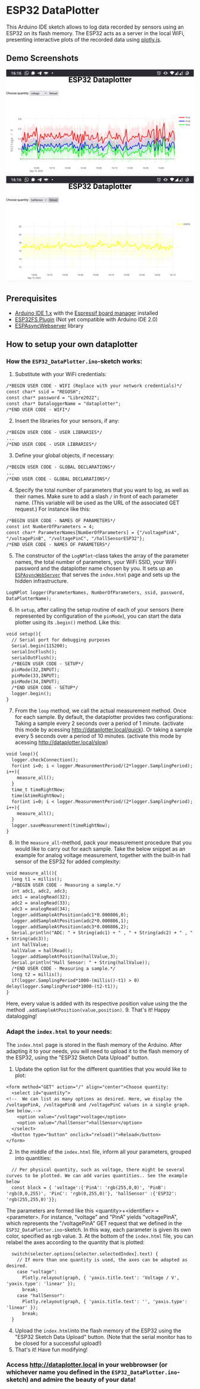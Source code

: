# ESP32 DataPlotter
This Arduino IDE sketch allows to log data recorded by sensors using an ESP32 on its flash memory. The ESP32 acts as a server in the local WiFi, presenting interactive plots of the recorded data using [plotly.js](https://plotly.com/javascript/).

## Demo Screenshots
![voltage](./images/examplePlot_voltage.png)
![hallSensor](./images/examplePlot_hallSensorESP32.png)

## Prerequisites
* [Arduino IDE 1.x](https://www.arduino.cc/en/software) with the [Espressif board manager](https://espressif-docs.readthedocs-hosted.com/projects/arduino-esp32/en/latest/installing.html) installed
* [ESP32FS Plugin](https://github.com/me-no-dev/arduino-esp32fs-plugin) (Not yet compatible with Arduino IDE 2.0)
* [ESPAsyncWebserver](https://github.com/me-no-dev/ESPAsyncWebServer) library

## How to setup your own dataplotter
### How the `ESP32_DataPlotter.ino`-sketch works:
1. Substitute with your WiFi credentials:
```
/*BEGIN USER CODE - WIFI (Replace with your network credentials)*/
const char* ssid = "REGOSH";
const char* password = "Libre2022";
const char* DataloggerName = "dataplotter";
/*END USER CODE - WIFI*/
```
2. Insert the libraries for your sensors, if any:
```
/*BEGIN USER CODE - USER LIBRARIES*/
...
/*END USER CODE - USER LIBRARIES*/
```
3. Define your global objects, if necessary:
```
/*BEGIN USER CODE - GLOBAL DECLARATIONS*/
...
/*END USER CODE - GLOBAL DECLARATIONS*/
```
4. Specify the total number of parameters that you want to log, as well as their names. Make sure to add a slash `/` in front of each parameter name. (This variable will be used as the URL of the associated GET request.) For instance like this:
```
/*BEGIN USER CODE - NAMES OF PARAMETERS*/
const int NumberOfParameters = 4;
const char* ParameterNames[NumberOfParameters] = {"/voltagePinA", "/voltagePinB", "/voltagePinC", "/hallSensorESP32"};
/*END USER CODE - NAMES OF PARAMETERS*/
```
5. The constructor of the `LogNPlot`-class takes the array of the parameter names, the total number of parameters, your WiFi SSID, your WiFi password and the dataplotter name chosen by you. It sets up an [`ESPAsyncWebServer`](https://github.com/me-no-dev/ESPAsyncWebServer) that serves the `index.html` page and sets up the hidden infrastructure.
```
LogNPlot logger(ParameterNames, NumberOfParameters, ssid, password, DataPlotterName);
```
6. In `setup`, after calling the setup routine of each of your sensors (here represented by configuration of the `pinMode`), you can start the data plotter using its `.begin()` method. Like this:
```
void setup(){
  // Serial port for debugging purposes
  Serial.begin(115200);
  serialIncFlush();
  serialOutFlush();
  /*BEGIN USER CODE - SETUP*/
  pinMode(32,INPUT);
  pinMode(33,INPUT);
  pinMode(34,INPUT);
  /*END USER CODE - SETUP*/
  logger.begin();
}
```
7. From the `loop` method, we call the actual measurement method. Once for each sample. By default, the dataplotter provides two configurations: Taking a sample every 2 seconds over a period of 1 minute. (activate this mode by acessing <http://dataplotter.local/quick>). Or taking a sample every 5 seconds over a period of 10 minutes. (activate this mode by acessing <http://dataplotter.local/slow>)
```
void loop(){
  logger.checkConnection();
  for(int i=0; i < logger.MeasurementPeriod/(2*logger.SamplingPeriod); i++){
    measure_all();
  }
  time_t timeRightNow;
  time(&timeRightNow);
  for(int i=0; i < logger.MeasurementPeriod/(2*logger.SamplingPeriod); i++){
    measure_all();
  }
  logger.saveMeasurement(timeRightNow);
}
```
8. In the `measure_all`-method, pack your measurement procedure that you would like to carry out for each sample. Take the below snippet as an example for analog voltage measurement, together with the built-in hall sensor of the ESP32 for added complexity:
```
void measure_all(){
  long t1 = millis();
  /*BEGIN USER CODE - Measuring a sample.*/
  int adc1, adc2, adc3;
  adc1 = analogRead(32);
  adc2 = analogRead(33);
  adc3 = analogRead(34);
  logger.addSampleAtPosition(adc1*0.000806,0);
  logger.addSampleAtPosition(adc2*0.000806,1);
  logger.addSampleAtPosition(adc3*0.000806,2);
  Serial.println("ADC: " + String(adc1) + " , " + String(adc2) + " , " + String(adc3));
  int hallValue;
  hallValue = hallRead();
  logger.addSampleAtPosition(hallValue,3);
  Serial.println("Hall Sensor: " + String(hallValue));
  /*END USER CODE - Measuring a sample.*/
  long t2 = millis();
  if(logger.SamplingPeriod*1000-(millis()-t1) > 0) delay(logger.SamplingPeriod*1000-(t2-t1));
}
```
Here, every value is added with its respective position value using the the method `.addSampleAtPosition(value,position)`.
9. That's it! Happy datalogging!

### Adapt the `index.html` to your needs:
The `index.html` page is stored in the flash memory of the Arduino. After adapting it to your needs, you will need to upload it to the flash memory of the ESP32, using the "ESP32 Sketch Data Upload" button.
1. Update the option list for the different quantities that you would like to plot:
```
<form method="GET" action="/" align="center">Choose quantity:
  <select id="quantity">
<!--  We can list as many options as desired. Here, we display the /voltagePinA, /voltagePinB and /voltagePinC values in a single graph. See below.-->
    <option value="/voltage">voltage</option>
    <option value="/hallSensor">hallSensor</option>
  </select>
  <button type="button" onclick="reload()">Reload</button>
</form>
```
2. In the middle of the `index.html` file, inform all your parameters, grouped into quantities:
```
  // Per physical quantity, such as voltage, there might be several curves to be plotted. We can add varies quantities.. See the example below
  const block = { 'voltage':{'PinA': 'rgb(255,0,0)', 'PinB': 'rgb(0,0,255)', 'PinC': 'rgb(0,255,0)'}, 'hallSensor' :{'ESP32': 'rgb(255,255,0)'}};
```
The parameters are formed like this \<quantity\>+\<identifier\> = \<parameter\>. For instance, "voltage" and "PinA" yields "voltagePinA", which represents the "/voltagePinA" GET request that we defined in the ```ESP32_DataPlotter.ino```-sketch. In this way, each parameter is given its own color, specified as rgb value.
3. At the bottom of the `index.html` file, you can relabel the axes according to the quantity that is plotted:
```
  switch(selecter.options[selecter.selectedIndex].text) {
    // If more than one quantity is used, the axes can be adapted as desired.
    case "voltage":
      Plotly.relayout(graph, { 'yaxis.title.text': 'Voltage / V', 'yaxis.type': 'linear' });
      break;
    case "hallSensor":
      Plotly.relayout(graph, { 'yaxis.title.text': '', 'yaxis.type': 'linear' });
      break;
  }
```
4. Upload the ```index.html```into the flash memory of the ESP32 using the "ESP32 Sketch Data Upload" button. (Note that the serial monitor has to be closed for a successful upload!)
5. That's it! Have fun modifying!
### Access <http://dataplotter.local> in your webbrowser (or whichever name you defined in the ```ESP32_DataPlotter.ino```-sketch) and admire the beauty of your data!
